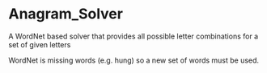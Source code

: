 # Anagram_Solver
A WordNet based solver that provides all possible letter combinations for a set of given letters

WordNet is missing words (e.g. hung) so a new set of words must be used.